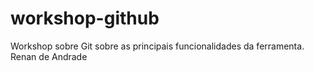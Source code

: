 # workshop-github
Workshop sobre Git sobre as principais funcionalidades da ferramenta.
Renan de Andrade
